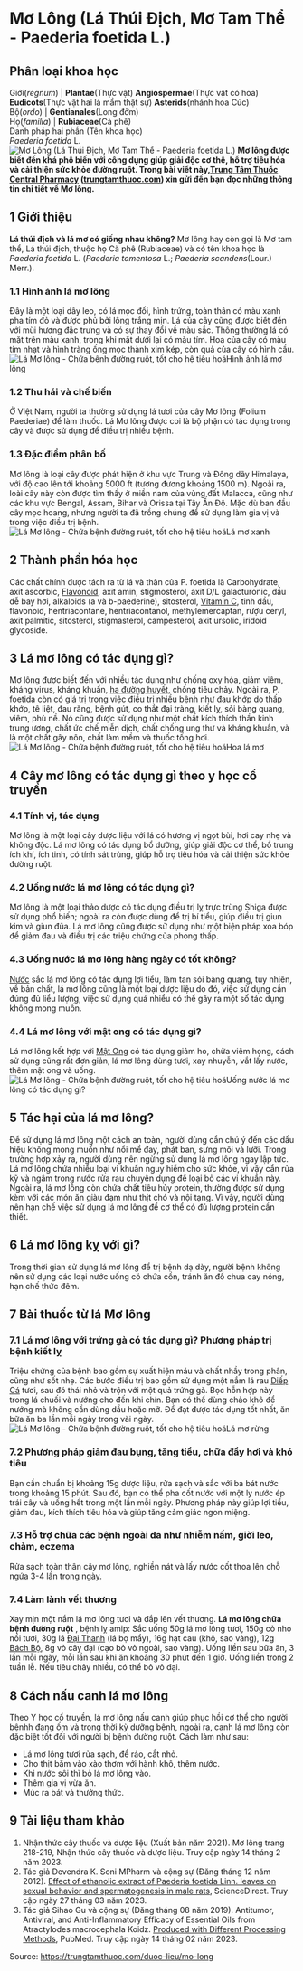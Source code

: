 # Mơ Lông (Lá Thúi Địch, Mơ Tam Thể - Paederia foetida L.)

Phân loại khoa học  
---  
Giới(_regnum_) |  **Plantae**(Thực vật) **Angiospermae**(Thực vật có hoa) **Eudicots**(Thực vật hai lá mầm thật sự) **Asterids**(nhánh hoa Cúc)  
Bộ(_ordo_) | **Gentianales**(Long đởm)  
Họ(_familia_) | **Rubiaceae**(Cà phê)  
Danh pháp hai phần (Tên khoa học)  
_Paederia foetida_ L.  
![Mơ Lông \(Lá Thúi Địch, Mơ Tam Thể - Paederia foetida L.\)](https://trungtamthuoc.com/images/others/cay-mo-long-0-8088.jpg)
**Mơ lông được biết đến khá phổ biến với công dụng giúp giải độc cơ thể, hỗ trợ tiêu hóa và cải thiện sức khỏe đường ruột. Trong bài viết này,[Trung Tâm Thuốc Central Pharmacy](https://trungtamthuoc.com/ "Trung Tâm Thuốc Central Pharmacy") ([trungtamthuoc.com](https://trungtamthuoc.com/ "trungtamthuoc.com")) xin gửi đến bạn đọc những thông tin chi tiết về Mơ lông.**
##  1 Giới thiệu
**Lá thúi địch và lá mơ có giống nhau không?** Mơ lông hay còn gọi là Mơ tam thể, Lá thúi địch, thuộc họ Cà phê (Rubiaceae) và có tên khoa học là _Paederia foetida_ L. (_Paederia tomentosa_ L.; _Paederia scandens_(Lour.) Merr.).
### 1.1 Hình ảnh lá mơ lông
Đây là một loại dây leo, có lá mọc đối, hình trứng, toàn thân có màu xanh pha tím đỏ và được phủ bởi lông trắng mịn. Lá của cây cũng được biết đến với mùi hương đặc trưng và có sự thay đổi về màu sắc. Thông thường lá có mặt trên màu xanh, trong khi mặt dưới lại có màu tím. Hoa của cây có màu tím nhạt và hình tràng ống mọc thành xim kép, còn quả của cây có hình cầu.
![Lá Mơ lông - Chữa bệnh đường ruột, tốt cho hệ tiêu hoá](https://trungtamthuoc.com/images/item/cay-la-mo-5.jpg)Hình ảnh lá mơ lông
### 1.2 Thu hái và chế biến
Ở Việt Nam, người ta thường sử dụng lá tươi của cây Mơ lông (Folium Paederiae) để làm thuốc. Lá Mơ lông được coi là bộ phận có tác dụng trong cây và được sử dụng để điều trị nhiều bệnh.
### 1.3 Đặc điểm phân bố
Mơ lông là loại cây được phát hiện ở khu vực Trung và Đông dãy Himalaya, với độ cao lên tới khoảng 5000 ft (tương đương khoảng 1500 m). Ngoài ra, loài cây này còn được tìm thấy ở miền nam của vùng đất Malacca, cũng như các khu vực Bengal, Assam, Bihar và Orissa tại Tây Ấn Độ. Mặc dù ban đầu cây mọc hoang, nhưng người ta đã trồng chúng để sử dụng làm gia vị và trong việc điều trị bệnh.
![Lá Mơ lông - Chữa bệnh đường ruột, tốt cho hệ tiêu hoá](https://trungtamthuoc.com/images/item/cay-la-mo-4.jpg)Lá mơ xanh
##  2 Thành phần hóa học
Các chất chính được tách ra từ lá và thân của P. foetida là Carbohydrate, axit ascorbic, [Flavonoid](https://trungtamthuoc.com/hoat-chat/flavonoid "Flavonoid"), axit amin, stigmosterol, axit D/L galacturonic, dầu dễ bay hơi, alkaloids (a và b-paederine), sitosterol, [Vitamin C](https://trungtamthuoc.com/hoat-chat/vitamin-c "Vitamin C"), tinh dầu, flavonoid, hentriacontane, hentriacontanol, methylemercaptan, rượu ceryl, axit palmitic, sitosterol, stigmasterol, campesterol, axit ursolic, iridoid glycoside.
##  3 Lá mơ lông có tác dụng gì?
Mơ lông được biết đến với nhiều tác dụng như chống oxy hóa, giảm viêm, kháng virus, kháng khuẩn, [hạ đường huyết](https://trungtamthuoc.com/bai-viet/ha-glucose-mau "hạ đường huyết"), chống tiêu chảy. Ngoài ra, P. foetida còn có giá trị trong việc điều trị nhiều bệnh như đau khớp do thấp khớp, tê liệt, đau răng, bệnh gút, co thắt đại tràng, kiết lỵ, sỏi bàng quang, viêm, phù nề. Nó cũng được sử dụng như một chất kích thích thần kinh trung ương, chất ức chế miễn dịch, chất chống ung thư và kháng khuẩn, và là một chất gây nôn, chất làm mềm và thuốc tống hơi.
![Lá Mơ lông - Chữa bệnh đường ruột, tốt cho hệ tiêu hoá](https://trungtamthuoc.com/images/item/cay-la-mo-2.jpg)Hoa lá mơ
##  4 Cây mơ lông có tác dụng gì theo y học cổ truyền
### 4.1 Tính vị, tác dụng
Mơ lông là một loại cây dược liệu với lá có hương vị ngọt bùi, hơi cay nhẹ và không độc. Lá mơ lông có tác dụng bổ dưỡng, giúp giải độc cơ thể, bổ trung ích khí, ích tinh, có tính sát trùng, giúp hỗ trợ tiêu hóa và cải thiện sức khỏe đường ruột.
### 4.2 Uống nước lá mơ lông có tác dụng gì?
Mơ lông là một loại thảo dược có tác dụng điều trị lỵ trực trùng Shiga được sử dụng phổ biến; ngoài ra còn được dùng để trị bí tiểu, giúp điều trị giun kim và giun đũa. Lá mơ lông cũng được sử dụng như một biện pháp xoa bóp để giảm đau và điều trị các triệu chứng của phong thấp.
### 4.3 Uống nước lá mơ lông hàng ngày có tốt không?
[Nước](https://trungtamthuoc.com/hoat-chat/nuoc "Nước") sắc lá mơ lông có tác dụng lợi tiểu, làm tan sỏi bàng quang, tuy nhiên, về bản chất, lá mơ lông cũng là một loại dược liệu do đó, việc sử dụng cần đúng đủ liều lượng, việc sử dụng quá nhiều có thể gây ra một số tác dụng không mong muốn.
### 4.4 Lá mơ lông với mật ong có tác dụng gì?
Lá mơ lông kết hợp với [Mật Ong](https://trungtamthuoc.com/duoc-lieu/mat-ong "Mật Ong") có tác dụng giảm ho, chữa viêm họng, cách sử dụng cũng rất đơn giản, lá mơ lông dùng tươi, xay nhuyễn, vắt lấy nước, thêm mật ong và uống.
![Lá Mơ lông - Chữa bệnh đường ruột, tốt cho hệ tiêu hoá](https://trungtamthuoc.com/images/item/cay-la-mo-1.jpg)Uống nước lá mơ lông có tác dụng gì?
##  5 Tác hại của lá mơ lông?
Để sử dụng lá mơ lông một cách an toàn, người dùng cần chú ý đến các dấu hiệu không mong muốn như nổi mề đay, phát ban, sưng môi và lưỡi. Trong trường hợp xảy ra, người dùng nên ngừng sử dụng lá mơ lông ngay lập tức.
Lá mơ lông chứa nhiều loại vi khuẩn nguy hiểm cho sức khỏe, vì vậy cần rửa kỹ và ngâm trong nước rửa rau chuyên dụng để loại bỏ các vi khuẩn này.
Ngoài ra, lá mơ lông còn chứa chất tiêu hủy protein, thường được sử dụng kèm với các món ăn giàu đạm như thịt chó và nội tạng. Vì vậy, người dùng nên hạn chế việc sử dụng lá mơ lông để cơ thể có đủ lượng protein cần thiết.
##  6 Lá mơ lông kỵ với gì?
Trong thời gian sử dụng lá mơ lông để trị bệnh dạ dày, người bệnh không nên sử dụng các loại nước uống có chứa cồn, tránh ăn đồ chua cay nóng, hạn chế thức đêm.
##  7 Bài thuốc từ lá Mơ lông
### 7.1 Lá mơ lông với trứng gà có tác dụng gì? Phương pháp trị bệnh kiết lỵ
Triệu chứng của bệnh bao gồm sự xuất hiện máu và chất nhầy trong phân, cũng như sốt nhẹ. Các bước điều trị bao gồm sử dụng một nắm lá rau [Diếp Cá](https://trungtamthuoc.com/duoc-lieu/diep-ca "Diếp Cá") tươi, sau đó thái nhỏ và trộn với một quả trứng gà. Bọc hỗn hợp này trong lá chuối và nướng cho đến khi chín. Bạn có thể dùng chảo khô để nướng mà không cần dùng dầu hoặc mỡ. Để đạt được tác dụng tốt nhất, ăn bữa ăn ba lần mỗi ngày trong vài ngày.
![Lá Mơ lông - Chữa bệnh đường ruột, tốt cho hệ tiêu hoá](https://trungtamthuoc.com/images/item/cay-la-mo-3.jpg)Lá mơ rừng
### 7.2 Phương pháp giảm đau bụng, tăng tiểu, chữa đầy hơi và khó tiêu
Bạn cần chuẩn bị khoảng 15g dược liệu, rửa sạch và sắc với ba bát nước trong khoảng 15 phút. Sau đó, bạn có thể pha cốt nước với một ly nước ép trái cây và uống hết trong một lần mỗi ngày. Phương pháp này giúp lợi tiểu, giảm đau, kích thích tiêu hóa và giúp tăng cảm giác ngon miệng.
### 7.3 Hỗ trợ chữa các bệnh ngoài da như nhiễm nấm, giời leo, chàm, eczema
Rửa sạch toàn thân cây mơ lông, nghiền nát và lấy nước cốt thoa lên chỗ ngứa 3-4 lần trong ngày.
### 7.4 Làm lành vết thương
Xay mịn một nắm lá mơ lông tươi và đắp lên vết thương.
**Lá mơ lông chữa bệnh đường ruột** , bệnh lỵ amip: Sắc uống 50g lá mơ lông tươi, 150g cỏ nhọ nồi tươi, 30g lá [Đại Thanh](https://trungtamthuoc.com/duoc-lieu/dai-thanh "Đại Thanh") (lá bọ mẩy), 16g hạt cau (khô, sao vàng), 12g [Bách Bộ](https://trungtamthuoc.com/duoc-lieu/bach-bo "Bách Bộ"), 8g vỏ cây đại (cạo bỏ vỏ ngoài, sao vàng). Uống liền sau bữa ăn, 3 lần mỗi ngày, mỗi lần sau khi ăn khoảng 30 phút đến 1 giờ. Uống liền trong 2 tuần lễ. Nếu tiêu chảy nhiều, có thể bỏ vỏ đại.
##  8 Cách nấu canh lá mơ lông
Theo Y học cổ truyền, lá mơ lông nấu canh giúp phục hồi cơ thể cho người bệnhh đang ốm và trong thời kỳ dưỡng bệnh, ngoài ra, canh lá mơ lông còn đặc biệt tốt đối với người bị bệnh đường ruột. Cách làm như sau:
  * Lá mơ lông tươi rửa sạch, để ráo, cắt nhỏ.
  * Cho thịt băm vào xào thơm với hành khô, thêm nước.
  * Khi nước sôi thì bỏ lá mơ lông vào.
  * Thêm gia vị vừa ăn.
  * Múc ra bát và thưởng thức.


##  9 Tài liệu tham khảo
  1. Nhận thức cây thuốc và dược liệu (Xuất bản năm 2021). Mơ lông trang 218-219, Nhận thức cây thuốc và dược liệu. Truy cập ngày 14 tháng 2 năm 2023.
  2. Tác giả Devendra K. Soni MPharm và cộng sự (Đăng tháng 12 năm 2012). [Effect of ethanolic extract of Paederia foetida Linn. leaves on sexual behavior and spermatogenesis in male rats](https://www.sciencedirect.com/science/article/abs/pii/S1875686712000309), ScienceDirect. Truy cập ngày 27 tháng 03 năm 2023.
  3. Tác giả Sihao Gu và cộng sự (Đăng tháng 08 năm 2019). Antitumor, Antiviral, and Anti-Inflammatory Efficacy of Essential Oils from Atractylodes macrocephala Koidz. [Produced with Different Processing Methods](https://www.ncbi.nlm.nih.gov/pmc/articles/PMC6719198/), PubMed. Truy cập ngày 14 tháng 02 năm 2023.




Source: https://trungtamthuoc.com/duoc-lieu/mo-long